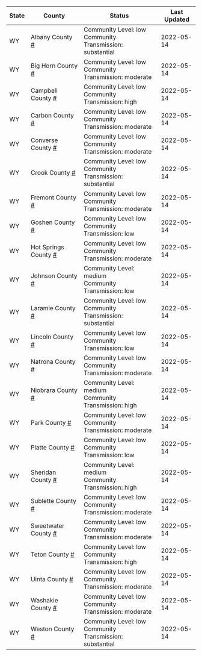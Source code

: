 State | County | Status | Last Updated
--- | --- | --- | --- 
WY | Albany County <a href="#albany_county">#</a> | <a name="albany_county"></a>Community Level: low<br/>Community Transmission: substantial | 2022-05-14
WY | Big Horn County <a href="#big_horn_county">#</a> | <a name="big_horn_county"></a>Community Level: low<br/>Community Transmission: moderate | 2022-05-14
WY | Campbell County <a href="#campbell_county">#</a> | <a name="campbell_county"></a>Community Level: low<br/>Community Transmission: high | 2022-05-14
WY | Carbon County <a href="#carbon_county">#</a> | <a name="carbon_county"></a>Community Level: low<br/>Community Transmission: moderate | 2022-05-14
WY | Converse County <a href="#converse_county">#</a> | <a name="converse_county"></a>Community Level: low<br/>Community Transmission: moderate | 2022-05-14
WY | Crook County <a href="#crook_county">#</a> | <a name="crook_county"></a>Community Level: low<br/>Community Transmission: substantial | 2022-05-14
WY | Fremont County <a href="#fremont_county">#</a> | <a name="fremont_county"></a>Community Level: low<br/>Community Transmission: moderate | 2022-05-14
WY | Goshen County <a href="#goshen_county">#</a> | <a name="goshen_county"></a>Community Level: low<br/>Community Transmission: low | 2022-05-14
WY | Hot Springs County <a href="#hot_springs_county">#</a> | <a name="hot_springs_county"></a>Community Level: low<br/>Community Transmission: moderate | 2022-05-14
WY | Johnson County <a href="#johnson_county">#</a> | <a name="johnson_county"></a>Community Level: medium<br/>Community Transmission: low | 2022-05-14
WY | Laramie County <a href="#laramie_county">#</a> | <a name="laramie_county"></a>Community Level: low<br/>Community Transmission: substantial | 2022-05-14
WY | Lincoln County <a href="#lincoln_county">#</a> | <a name="lincoln_county"></a>Community Level: low<br/>Community Transmission: low | 2022-05-14
WY | Natrona County <a href="#natrona_county">#</a> | <a name="natrona_county"></a>Community Level: low<br/>Community Transmission: moderate | 2022-05-14
WY | Niobrara County <a href="#niobrara_county">#</a> | <a name="niobrara_county"></a>Community Level: medium<br/>Community Transmission: high | 2022-05-14
WY | Park County <a href="#park_county">#</a> | <a name="park_county"></a>Community Level: low<br/>Community Transmission: moderate | 2022-05-14
WY | Platte County <a href="#platte_county">#</a> | <a name="platte_county"></a>Community Level: low<br/>Community Transmission: low | 2022-05-14
WY | Sheridan County <a href="#sheridan_county">#</a> | <a name="sheridan_county"></a>Community Level: medium<br/>Community Transmission: high | 2022-05-14
WY | Sublette County <a href="#sublette_county">#</a> | <a name="sublette_county"></a>Community Level: low<br/>Community Transmission: moderate | 2022-05-14
WY | Sweetwater County <a href="#sweetwater_county">#</a> | <a name="sweetwater_county"></a>Community Level: low<br/>Community Transmission: moderate | 2022-05-14
WY | Teton County <a href="#teton_county">#</a> | <a name="teton_county"></a>Community Level: low<br/>Community Transmission: high | 2022-05-14
WY | Uinta County <a href="#uinta_county">#</a> | <a name="uinta_county"></a>Community Level: low<br/>Community Transmission: moderate | 2022-05-14
WY | Washakie County <a href="#washakie_county">#</a> | <a name="washakie_county"></a>Community Level: low<br/>Community Transmission: moderate | 2022-05-14
WY | Weston County <a href="#weston_county">#</a> | <a name="weston_county"></a>Community Level: low<br/>Community Transmission: substantial | 2022-05-14

